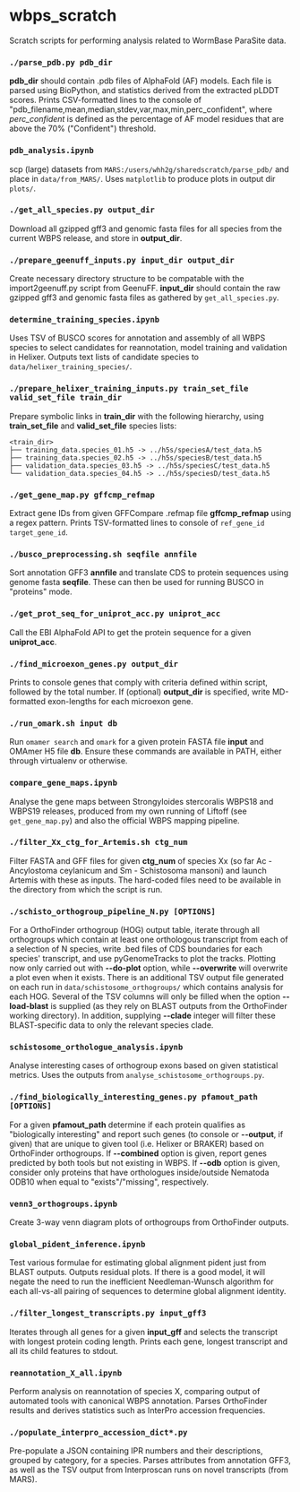 # wbps_scratch
Scratch scripts for performing analysis related to WormBase ParaSite data.

### `./parse_pdb.py pdb_dir`
**pdb_dir** should contain .pdb files of AlphaFold (AF) models. Each file is parsed using BioPython, and statistics derived from the extracted pLDDT scores. Prints CSV-formatted lines to the console of "pdb_filename,mean,median,stdev,var,max,min,perc_confident", where *perc_confident* is defined as the percentage of AF model residues that are above the 70% ("Confident") threshold.

### `pdb_analysis.ipynb`
scp (large) datasets from `MARS:/users/whh2g/sharedscratch/parse_pdb/` and place in `data/from_MARS/`. Uses `matplotlib` to produce plots in output dir `plots/`.

### `./get_all_species.py output_dir`
Download all gzipped gff3 and genomic fasta files for all species from the current WBPS release, and store in **output_dir**.

### `./prepare_geenuff_inputs.py input_dir output_dir`
Create necessary directory structure to be compatable with the import2geenuff.py script from GeenuFF. **input_dir** should contain the raw gzipped gff3 and genomic fasta files as gathered by `get_all_species.py`.

### `determine_training_species.ipynb`
Uses TSV of BUSCO scores for annotation and assembly of all WBPS species to select candidates for reannotation, model training and validation in Helixer. Outputs text lists of candidate species to `data/helixer_training_species/`.

### `./prepare_helixer_training_inputs.py train_set_file valid_set_file train_dir`
Prepare symbolic links in **train_dir** with the following hierarchy, using **train_set_file** and **valid_set_file** species lists:
```
<train_dir>
├── training_data.species_01.h5 -> ../h5s/speciesA/test_data.h5
├── training_data.species_02.h5 -> ../h5s/speciesB/test_data.h5
├── validation_data.species_03.h5 -> ../h5s/speciesC/test_data.h5
└── validation_data.species_04.h5 -> ../h5s/speciesD/test_data.h5
```

### `./get_gene_map.py gffcmp_refmap`
Extract gene IDs from given GFFCompare .refmap file **gffcmp_refmap** using a regex pattern. Prints TSV-formatted lines to console of `ref_gene_id  target_gene_id`.

### `./busco_preprocessing.sh seqfile annfile`
Sort annotation GFF3 **annfile** and translate CDS to protein sequences using genome fasta **seqfile**. These can then be used for running BUSCO in "proteins" mode.

### `./get_prot_seq_for_uniprot_acc.py uniprot_acc`
Call the EBI AlphaFold API to get the protein sequence for a given **uniprot_acc**.

### `./find_microexon_genes.py output_dir`
Prints to console genes that comply with criteria defined within script, followed by the total number. If (optional) **output_dir** is specified, write MD-formatted exon-lengths for each microexon gene.

### `./run_omark.sh input db`
Run `omamer search` and `omark` for a given protein FASTA file **input** and OMAmer H5 file **db**. Ensure these commands are available in PATH, either through virtualenv or otherwise.

### `compare_gene_maps.ipynb`
Analyse the gene maps between Strongyloides stercoralis WBPS18 and WBPS19 releases, produced from my own running of Liftoff (see `get_gene_map.py`) and also the official WBPS mapping pipeline.

### `./filter_Xx_ctg_for_Artemis.sh ctg_num`
Filter FASTA and GFF files for given **ctg_num** of species Xx (so far Ac - Ancylostoma ceylanicum and Sm - Schistosoma mansoni) and launch Artemis with these as inputs. The hard-coded files need to be available in the directory from which the script is run.

### `./schisto_orthogroup_pipeline_N.py [OPTIONS]`
For a OrthoFinder orthogroup (HOG) output table, iterate through all orthogroups which contain at least one orthologous transcript from each of a selection of N species, write .bed files of CDS boundaries for each species' transcript, and use pyGenomeTracks to plot the tracks. Plotting now only carried out with **--do-plot** option, while **--overwrite** will overwrite a plot even when it exists. There is an additional TSV output file generated on each run in `data/schistosome_orthogroups/` which contains analysis for each HOG. Several of the TSV columns will only be filled when the option **--load-blast** is supplied (as they rely on BLAST outputs from the OrthoFinder working directory). In addition, supplying **--clade** integer will filter these BLAST-specific data to only the relevant species clade.

### `schistosome_orthologue_analysis.ipynb`
Analyse interesting cases of orthogroup exons based on given statistical metrics. Uses the outputs from `analyse_schistosome_orthogroups.py`.

### `./find_biologically_interesting_genes.py pfamout_path [OPTIONS]`
For a given **pfamout_path** determine if each protein qualifies  as "biologically interesting" and report such genes (to console or **--output**, if given) that are unique to given tool (i.e. Helixer or BRAKER) based on OrthoFinder orthogroups. If **--combined** option is given, report genes predicted by both tools but not existing in WBPS. If **--odb** option is given, consider only proteins that have orthologues inside/outside Nematoda ODB10 when equal to "exists"/"missing", respectively.

### `venn3_orthogroups.ipynb`
Create 3-way venn diagram plots of orthogroups from OrthoFinder outputs.

### `global_pident_inference.ipynb`
Test various formulae for estimating global alignment pident just from BLAST outputs. Outputs residual plots. If there is a good model, it will negate the need to run the inefficient Needleman-Wunsch algorithm for each all-vs-all pairing of sequences to determine global alignment identity.

### `./filter_longest_transcripts.py input_gff3`
Iterates through all genes for a given **input_gff** and selects the transcript with longest protein coding length. Prints each gene, longest transcript and all its child features to stdout.

### `reannotation_X_all.ipynb`
Perform analysis on reannotation of species X, comparing output of automated tools with canonical WBPS annotation. Parses OrthoFinder results and derives statistics such as InterPro accession frequencies.

### `./populate_interpro_accession_dict*.py`
Pre-populate a JSON containing IPR numbers and their descriptions, grouped by category, for a species. Parses attributes from annotation GFF3, as well as the TSV output from Interproscan runs on novel transcripts (from MARS).
